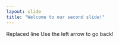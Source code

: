 ```yaml
---
layout: slide
title: "Welcome to our second slide!"
---
```

Replaced line
Use the left arrow to go back!
